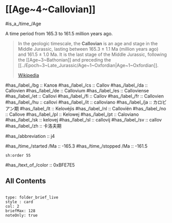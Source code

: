 # [[Age~4~Callovian]] 

#is_a_/time_/Age 

A time period from 165.3 to 161.5 million years ago. 

> In the geologic timescale, the **Callovian** is an age and stage in the Middle Jurassic, lasting between 165.3 ± 1.1 Ma (million years ago) and 161.5 ± 1.0 Ma. It is the last stage of the Middle Jurassic, following the [[Age~3~Bathonian]] and preceding the [[../Epoch~3~Late_Jurassic/Age~1~Oxfordian|Age~1~Oxfordian]].
>
> [Wikipedia](https://en.wikipedia.org/wiki/Callovian)

#has_/label_/bg  :: Калов
#has_/label_/cs  :: Callov
#has_/label_/da  :: Callovien
#has_/label_/de  :: Callovium
#has_/label_/es  :: Calloviense
#has_/label_/et  :: Callovi
#has_/label_/fi  :: Callov
#has_/label_/fr  :: Callovien
#has_/label_/hu  :: callovi
#has_/label_/it  :: calloviano
#has_/label_/ja  :: カロビアン期
#has_/label_/lt  :: Kelovėjis
#has_/label_/nl  :: Calloviën
#has_/label_/no  :: Callove
#has_/label_/pl  :: Kelowej
#has_/label_/pt  :: Caloviano
#has_/label_/sk  :: kelovej
#has_/label_/sl  :: callovij
#has_/label_/sv  :: callov
#has_/label_/zh  :: 卡洛夫期

#has_/abbreviation :: j4

#has_/time_/started /Ma :: -165.3 
#has_/time_/stopped /Ma :: -161.5 

    sh:order 55 

#has_/text_of_/color :: 0xBFE7E5

## All Contents

```folderv
```

```ccard
type: folder_brief_live
style : card
col: 2
briefMax: 128
noteOnly: true
```


